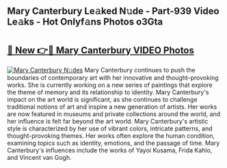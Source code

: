 ## Mary Canterbury Le𝚊ked N𝚞de - Part-939 Video Le𝚊ks - Hot Onlyf𝚊ns Photos o3Gta

# <h2><a href="http://ab47535.deff.icu/?id=Mary+Canterbury">🔗 New 👉🔴 Mary Canterbury VIDEO Photos</a></h2>

[![Mary Canterbury N𝚞des](https://i.imgur.com/rIISA9y.gif)](http://ab47535.deff.icu/?id=Mary+Canterbury)
Mary Canterbury continues to push the boundaries of contemporary art with her innovative and thought-provoking works. She is currently working on a new series of paintings that explore the theme of memory and its relationship to identity. Mary Canterbury's impact on the art world is significant, as she continues to challenge traditional notions of art and inspire a new generation of artists. Her works are now featured in museums and private collections around the world, and her influence is felt far beyond the art world. Mary Canterbury's artistic style is characterized by her use of vibrant colors, intricate patterns, and thought-provoking themes. Her works often explore the human condition, examining topics such as identity, emotions, and the passage of time. Mary Canterbury's influences include the works of Yayoi Kusama, Frida Kahlo, and Vincent van Gogh.

